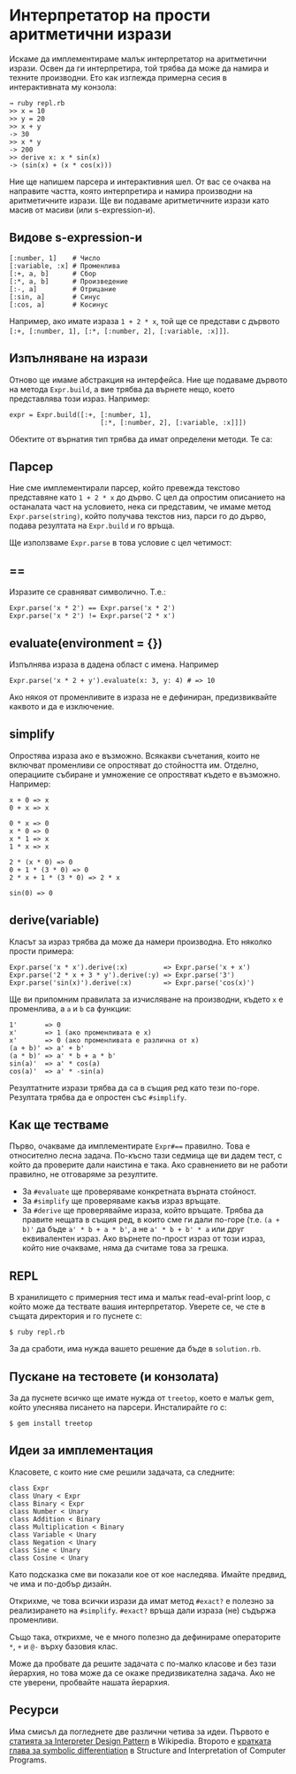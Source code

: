 # Интерпретатор на прости аритметични изрази

Искаме да имплементираме малък интерпретатор на аритметични изрази. Освен да ги интерпретира, той трябва да може да намира и техните производни. Ето как изглежда примерна сесия в интерактивната му конзола:

    → ruby repl.rb
    >> x = 10
    >> y = 20
    >> x + y
    -> 30
    >> x * y
    -> 200
    >> derive x: x * sin(x)
    -> (sin(x) + (x * cos(x)))

Ние ще напишем парсера и интерактивния шел. От вас се очаква на направите частта, която интерпретира и намира производни на аритметичните изрази. Ще ви подаваме аритметичните изрази като масив от масиви (или s-expression-и).

## Видове s-expression-и

    [:number, 1]    # Число
    [:variable, :x] # Променлива
    [:+, a, b]      # Сбор
    [:*, a, b]      # Произведение
    [:-, a]         # Отрицание
    [:sin, a]       # Синус
    [:cos, a]       # Косинус

Например, ако имате израза `1 + 2 * x`, той ще се представи с дървото `[:+, [:number, 1], [:*, [:number, 2], [:variable, :x]]]`.

## Изпълняване на изрази

Отново ще имаме абстракция на интерфейса. Ние ще подаваме дървото на метода `Expr.build`, а вие трябва да върнете нещо, което представлява този израз. Например:

    expr = Expr.build([:+, [:number, 1],
                           [:*, [:number, 2], [:variable, :x]]])

Обектите от върнатия тип трябва да имат определени методи. Те са:

## Парсер

Ние сме имплементирали парсер, който превежда текстово представяне като `1 + 2 * x` до дърво. С цел да опростим описанието на останалата част на условието, нека си представим, че имаме метод `Expr.parse(string)`, който получава текстов низ, парси го до дърво, подава резултата на `Expr.build` и го връща.

Ще използваме `Expr.parse` в това условие с цел четимост:

## ==

Изразите се сравняват символично. Т.е.:

    Expr.parse('x * 2') == Expr.parse('x * 2')
    Expr.parse('x * 2') != Expr.parse('2 * x')

## evaluate(environment = {})

Изпълнява израза в дадена област с имена. Например

    Expr.parse('x * 2 + y').evaluate(x: 3, y: 4) # => 10

Ако някоя от променливите в израза не е дефиниран, предизвиквайте каквото и да е изключение.

## simplify

Опростява израза ако е възможно. Всякакви съчетания, които не включват променливи се опростяват до стойността им. Отделно, операциите събиране и умножение се опростяват където е възможно. Например:

    x + 0 => x
    0 + x => x

    0 * x => 0
    x * 0 => 0
    x * 1 => x
    1 * x => x

    2 * (x * 0) => 0
    0 + 1 * (3 * 0) => 0
    2 * x + 1 * (3 * 0) => 2 * x

    sin(0) => 0

## derive(variable)

Класът за израз трябва да може да намери производна. Ето няколко прости примера:

    Expr.parse('x * x').derive(:x)         => Expr.parse('x + x')
    Expr.parse('2 * x + 3 * y').derive(:y) => Expr.parse('3')
    Expr.parse('sin(x)').derive(:x)        => Expr.parse('cos(x)')

Ще ви припомним правилата за изчисляване на производни, където `x` е променлива, а `a` и `b` са функции:

    1'       => 0
    x'       => 1 (ако променливата е x)
    x'       => 0 (ако променливата е различна от x)
    (a + b)' => a' + b'
    (a * b)' => a' * b + a * b'
    sin(a)'  => a' * cos(a)
    cos(a)'  => a' * -sin(a)

Резултатните изрази трябва да са в същия ред като тези по-горе. Резултата трябва да е опростен със `#simplify`.

## Как ще тестваме

Първо, очакваме да имплементирате `Expr#==` правилно. Това е относително лесна задача. По-късно тази седмица ще ви дадем тест, с който да проверите дали наистина е така. Ако сравнението ви не работи правилно, не отговаряме за резултите.

* За `#evaluate` ще проверяваме конкретната върната стойност.
* За `#simplify` ще проверяваме какъв израз връщате.
* За `#derive` ще проверявайме израза, който връщате. Трябва да правите нещата в същия ред, в които сме ги дали по-горе (т.е. `(a + b)'` да бъде `a' * b + a * b'`, а не `a' * b + b' * a` или друг еквивалентен израз. Ако върнете по-прост израз от този израз, който ние очакваме, няма да считаме това за грешка.

## REPL

В хранилището с примерния тест има и малък read-eval-print loop, с който може да тествате вашия интерпретатор. Уверете се, че сте в същата директория и го пуснете с:

    $ ruby repl.rb

За да сработи, има нужда вашето решение да бъде в `solution.rb`.

## Пускане на тестовете (и конзолата)

За да пуснете всичко ще имате нужда от `treetop`, което е малък gem, който улеснява писането на парсери. Инсталирайте го с:

    $ gem install treetop

## Идеи за имплементация

Класовете, с които ние сме решили задачата, са следните:

    class Expr
    class Unary < Expr
    class Binary < Expr
    class Number < Unary
    class Addition < Binary
    class Multiplication < Binary
    class Variable < Unary
    class Negation < Unary
    class Sine < Unary
    class Cosine < Unary

Като подсказка сме ви показали кое от кое наследява. Имайте предвид, че има и по-добър дизайн.

Открихме, че това всички изрази да имат метод `#exact?` е полезно за реализирането на `#simplify`. `#exact?` връща дали израза (не) съдържа променливи.

Също така, открихме, че е много полезно да дефинираме операторите `*`, `+` и `@-` върху базовия клас.

Може да пробвате да решите задачата с по-малко класове и без тази йерархия, но това може да се окаже предизвикателна задача. Ако не сте уверени, пробвайте нашата йерархия.

## Ресурси

Има смисъл да погледнете две различни четива за идеи. Първото е [статията за Interpreter Design Pattern](http://en.wikipedia.org/wiki/Interpreter_pattern) в Wikipedia. Второто е [кратката глава за symbolic differentiation](http://mitpress.mit.edu/sicp/full-text/sicp/book/node39.html) в Structure and Interpretation of Computer Programs.
